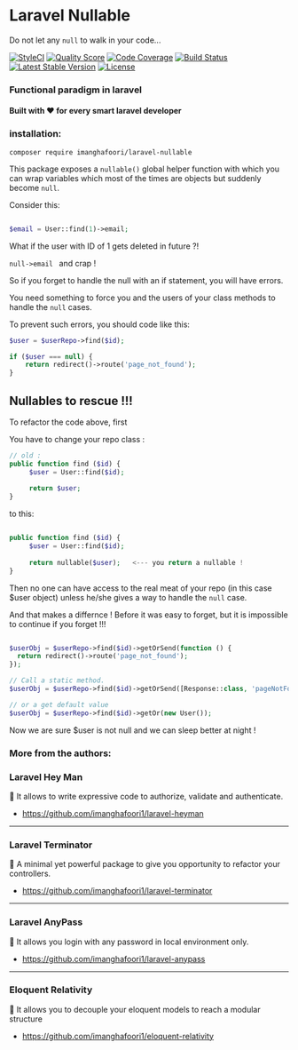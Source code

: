 #  Laravel Nullable

Do not let any `null` to walk in your code...

[![StyleCI](https://github.styleci.io/repos/198048918/shield?branch=analysis-Xk3E4y)](https://github.styleci.io/repos/198048918)
<a href="https://scrutinizer-ci.com/g/imanghafoori1/laravel-nullable"><img src="https://img.shields.io/scrutinizer/g/imanghafoori1/laravel-nullable.svg?style=flat-square" alt="Quality Score"></img></a>
[![Code Coverage](https://scrutinizer-ci.com/g/imanghafoori1/laravel-nullable/badges/coverage.png?b=master)](https://scrutinizer-ci.com/g/imanghafoori1/laravel-nullable/?branch=master)
[![Build Status](https://travis-ci.org/imanghafoori1/laravel-nullable.svg?branch=master)](https://travis-ci.org/imanghafoori1/laravel-nullable)
[![Latest Stable Version](https://poser.pugx.org/imanghafoori/laravel-nullable/v/stable)](https://packagist.org/packages/imanghafoori/laravel-nullable)
[![License](https://poser.pugx.org/imanghafoori/laravel-anypass/license)](https://packagist.org/packages/imanghafoori/laravel-anypass)


### Functional paradigm in laravel

#### Built with :heart: for every smart laravel developer



### installation:

```
composer require imanghafoori/laravel-nullable
```

This package exposes a `nullable()` global helper function with which you can wrap variables which most of the times are objects but suddenly become `null`.

Consider this:

```php

$email = User::find(1)->email;

```

What if the user with ID of 1 gets deleted in future ?!

```null->email ```  and crap !

So if you forget to handle the null with an if statement, you will have errors.

You need something to force you and the users of your class methods to handle the `null` cases.

To prevent such errors, you should code like this:

```php
$user = $userRepo->find($id);

if ($user === null) {
    return redirect()->route('page_not_found');
}

```

## Nullables to rescue !!!

To refactor the code above, first

You have to change your repo class :

```php
// old :
public function find ($id) {
     $user = User::find($id);
     
     return $user;
}
```

to this:
```php

public function find ($id) {
     $user = User::find($id);
   
     return nullable($user);   <--- you return a nullable !
}
```

Then no one can have access to the real meat of your repo (in this case $user object) unless he/she gives a way to handle the `null` case.

And that makes a differnce ! Before it was easy to forget, but it is impossible to continue if you forget !!!

```php

$userObj = $userRepo->find($id)->getOrSend(function () {
  return redirect()->route('page_not_found');
});

// Call a static method.
$userObj = $userRepo->find($id)->getOrSend([Response::class, 'pageNotFound']);

// or a get default value
$userObj = $userRepo->find($id)->getOr(new User());


```

Now we are sure $user is not null and we can sleep better at night !


### More from the authors:


### Laravel Hey Man

:gem: It allows to write expressive code to authorize, validate and authenticate.

- https://github.com/imanghafoori1/laravel-heyman


------------

### Laravel Terminator


 :gem: A minimal yet powerful package to give you opportunity to refactor your controllers.

- https://github.com/imanghafoori1/laravel-terminator


------------

### Laravel AnyPass

:gem: It allows you login with any password in local environment only.

- https://github.com/imanghafoori1/laravel-anypass

------------

### Eloquent Relativity

:gem: It allows you to decouple your eloquent models to reach a modular structure

- https://github.com/imanghafoori1/eloquent-relativity
